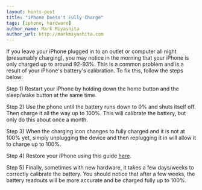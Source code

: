 ```yaml
---
layout: hints-post
title: "iPhone Doesn't Fully Charge"
tags: [iphone, hardware]
author_name: Mark Miyashita
author_url: http://markmiyashita.com
---
```


If you leave your iPhone plugged in to an outlet or computer all night (presumably charging), you may notice in the morning that your iPhone is only charged up to around 92-93%. This is a common problem and is a result of your iPhone's battery's calibration. To fix this, follow the steps below:

Step 1) Restart your iPhone by holding down the home button and the sleep/wake button at the same time.

Step 2) Use the phone until the battery runs down to 0% and shuts itself off. Then charge it all the way up to 100%. This will calibrate the battery, but only do this about once a month.

Step 3) When the charging icon changes to fully charged and it is not at 100% yet, simply unplugging the device and then replugging it in will allow it to charge up to 100%.

Step 4) Restore your iPhone using this guide <a href="{{site.url}}/how-to-restore-your-iphone-ipod-touch-or-ipad/">here</a>.

Step 5) Finally, sometimes with new hardware, it takes a few days/weeks to correctly calibrate the battery. You should notice that after a few weeks, the battery readouts will be more accurate and be charged fully up to 100%.